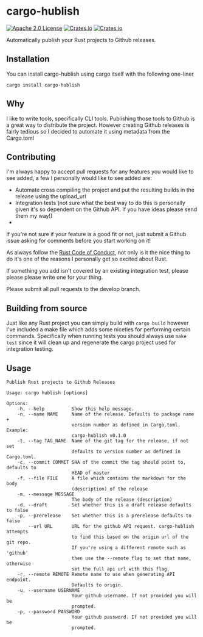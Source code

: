# cargo-hublish
[![Apache 2.0 License](https://img.shields.io/badge/license-Apache%202.0-ff69b4.svg)](https://github.com/chasinglogic/cargo-hublish/blob/master/LICENSE)
[![Crates.io](https://img.shields.io/crates/v/cargo-hublish.svg)](https://crates.io/crates/cargo-hublish)
[![Crates.io](https://img.shields.io/crates/d/cargo-hublish.svg)](https://crates.io/crates/cargo-hublish)

Automatically publish your Rust projects to Github releases.

## Installation

You can install cargo-hublish using cargo itself with the following one-liner

```
cargo install cargo-hublish
```

## Why

I like to write tools, specifically CLI tools. Publishing those tools
to Github is a great way to distribute the project. However creating
Github releases is fairly tedious so I decided to automate it using
metadata from the Cargo.toml

## Contributing

I'm always happy to accept pull requests for any features you would
like to see added, a few I personally would like to see added are:

- Automate cross compiling the project and put the resulting builds in
  the release using the upload_url
- Integration tests (not sure what the best way to do this is
  personally given it's so dependent on the Github API. If you have
  ideas please send them my way!)
-

If you're not sure if your feature is a good fit or not, just submit a
Github issue asking for comments before you start working on it!

As always follow
the [Rust Code of Conduct](https://www.rust-lang.org/conduct.html),
not only is it the nice thing to do it's one of the reasons I
personally get so excited about Rust.

If something you add isn't covered by an existing integration test,
please please please write one for your thing.

Please submit all pull requests to the develop branch.

## Building from source

Just like any Rust project you can simply build with ```cargo build```
however I've included a make file which adds some niceties for
performing certain commands. Specifically when running tests you
should always use ```make test``` since it will clean up and
regenerate the cargo project used for integration testing.

## Usage

```
Publish Rust projects to Github Releases

Usage: cargo hublish [options]

Options:
	-h, --help          Show this help message.
	-n, --name NAME     Name of the release. Defaults to package name +
						version number as defined in Cargo.toml. Example:
						cargo-hublish v0.1.0
	-t, --tag TAG_NAME  Name of the git tag for the release, if not set
						defaults to version number as defined in Cargo.toml.
	-c, --commit COMMIT SHA of the commit the tag should point to, defaults to
						HEAD of master
	-f, --file FILE     A file which contains the markdown for the body
						(description) of the release
	-m, --message MESSAGE
						The body of the release (description)
	-d, --draft         Set whether this is a draft release defaults to false
	-p, --prerelease    Set whether this is a prerelease defaults to false
		--url URL       URL for the github API request. cargo-hublish attempts
						to find this based on the origin url of the git repo.
						If you're using a different remote such as 'github'
						then use the --remote flag to set that name, otherwise
						set the full api url with this flag.
	-r, --remote REMOTE Remote name to use when generating API endpoint.
						Defaults to origin.
	-u, --username USERNAME
						Your github username. If not provided you will be
						prompted.
	-p, --password PASSWORD
						Your github password. If not provided you will be
						prompted.

```
